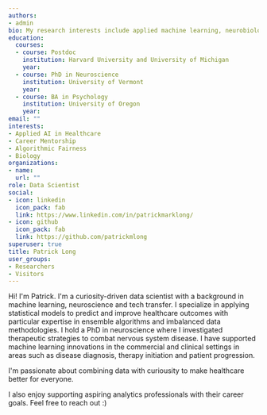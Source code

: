 ```yaml
---
authors:
- admin
bio: My research interests include applied machine learning, neurobiology and healthcare.
education:
  courses:
  - course: Postdoc 
    institution: Harvard University and University of Michigan 
    year:
  - course: PhD in Neuroscience 
    institution: University of Vermont
    year: 
  - course: BA in Psychology
    institution: University of Oregon
    year: 
email: ""
interests:
- Applied AI in Healthcare
- Career Mentorship
- Algorithmic Fairness
- Biology
organizations:
- name: 
  url: ""
role: Data Scientist
social:
- icon: linkedin
  icon_pack: fab
  link: https://www.linkedin.com/in/patrickmarklong/
- icon: github
  icon_pack: fab
  link: https://github.com/patrickmlong
superuser: true
title: Patrick Long
user_groups:
- Researchers
- Visitors
---
```


Hi! I'm Patrick. I'm a curiosity-driven data scientist with a background in machine learning, neuroscience and tech transfer. I specialize in applying statistical models to predict and improve healthcare outcomes with particular expertise in ensemble algorithms and imbalanced data methodologies. I hold a PhD in neuroscience where I investigated therapeutic strategies to combat nervous system disease. I have supported machine learning innovations in the commercial and clinical settings in areas such as disease diagnosis, therapy initiation and patient progression.

I'm passionate about combining data with curiousity to make healthcare better for everyone.  

I also enjoy supporting aspiring analytics professionals with their career goals. Feel free to reach out :) 


